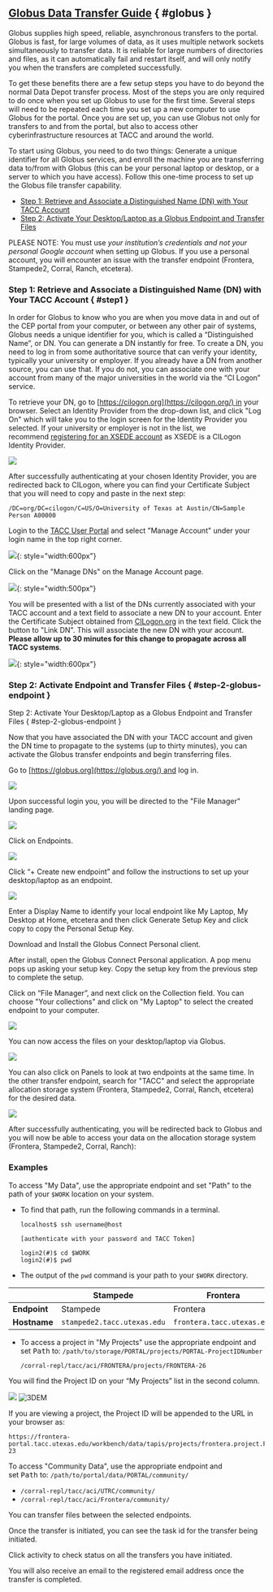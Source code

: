 ## [Globus Data Transfer Guide](#globus) { #globus }

Globus supplies high speed, reliable, asynchronous transfers to the portal. Globus is fast, for large volumes of data, as it uses multiple network sockets simultaneously to transfer data. It is reliable for large numbers of directories and files, as it can automatically fail and restart itself, and will only notify you when the transfers are completed successfully.

To get these benefits there are a few setup steps you have to do beyond the normal Data Depot transfer process. Most of the steps you are only required to do once when you set up Globus to use for the first time. Several steps will need to be repeated each time you set up a new computer to use Globus for the portal. Once you are set up, you can use Globus not only for transfers to and from the portal, but also to access other cyberinfrastructure resources at TACC and around the world.

To start using Globus, you need to do two things: Generate a unique identifier for all Globus services, and enroll the machine you are transferring data to/from with Globus (this can be your personal laptop or desktop, or a server to which you have access). Follow this one-time process to set up the Globus file transfer capability.

*   [Step 1: Retrieve and Associate a Distinguished Name (DN) with Your TACC Account](#step-1-distinguished-name)
*   [Step 2: Activate Your Desktop/Laptop as a Globus Endpoint and Transfer Files](#step-2-globus-endpoint)

PLEASE NOTE: You must use _your institution’s credentials and not your personal Google account_ when setting up Globus. If you use a personal account, you will encounter an issue with the transfer endpoint (Frontera, Stampede2, Corral, Ranch, etcetera).

### Step 1: Retrieve and Associate a Distinguished Name (DN) with Your TACC Account { #step1 }

In order for Globus to know who you are when you move data in and out of the CEP portal from your computer, or between any other pair of systems, Globus needs a unique identifier for you, which is called a “Distinguished Name”, or DN. You can generate a DN instantly for free. To create a DN, you need to log in from some authoritative source that can verify your identity, typically your university or employer. If you already have a DN from another source, you can use that. If you do not, you can associate one with your account from many of the major universities in the world via the “CI Logon” service.

To retrieve your DN, go to [https://cilogon.org](https://cilogon.org/) in your browser. Select an Identity Provider from the drop-down list, and click "Log On" which will take you to the login screen for the Identity Provider you selected. If your university or employer is not in the list, we recommend [registering for an XSEDE account](https://portal.xsede.org/#/guest) as XSEDE is a CILogon Identity Provider.

![](imgs/gdt-step-1a-get-dn.png)

After successfully authenticating at your chosen Identity Provider, you are redirected back to CILogon, where you can find your Certificate Subject that you will need to copy and paste in the next step:

    /DC=org/DC=cilogon/C=US/O=University of Texas at Austin/CN=Sample Person A00000

Login to the [TACC User Portal](https://portal.tacc.utexas.edu/) and select "Manage Account" under your login name in the top right corner.


![](imgs/ManageDN-1.png){: style="width:600px"}


Click on the "Manage DNs" on the Manage Account page.   

![](imgs/ManageDN-2.png){: style="width:500px"}

You will be presented with a list of the DNs currently associated with your TACC account and a text field to associate a new DN to your account. Enter the Certificate Subject obtained from [CILogon.org](http://cilogon.org/) in the text field. Click the button to "Link DN". This will associate the new DN with your account. **Please allow up to 30 minutes for this change to propagate across all TACC systems**.

![](imgs/ManageDN-3.png){: style="width:600px"}


### Step 2: Activate Endpoint and Transfer Files { #step-2-globus-endpoint }

Step 2: Activate Your Desktop/Laptop as a Globus Endpoint and Transfer Files { #step-2-globus-endpoint }

Now that you have associated the DN with your TACC account and given the DN time to propagate to the systems (up to thirty minutes), you can activate the Globus transfer endpoints and begin transferring files.

Go to [https://globus.org](https://globus.org/) and log in.

![](imgs/gdt-step-2a-login.png) 


Upon successful login you, you will be directed to the "File Manager" landing page.

![](imgs/gdt-step-2b-file-manager.png) 


Click on Endpoints.

![](imgs/gdt-step-2c-endpoints.png) 

Click “+ Create new endpoint” and follow the instructions to set up your desktop/laptop as an endpoint.

![](imgs/gdt-step-2d-access-computer.png) 

Enter a Display Name to identify your local endpoint like My Laptop, My Desktop at Home, etcetera and then click Generate Setup Key and click copy to copy the Personal Setup Key.

Download and Install the Globus Connect Personal client.

After install, open the Globus Connect Personal application. A pop menu pops up asking your setup key. Copy the setup key from the previous step to complete the setup.

Click on “File Manager”, and next click on the Collection field. You can choose "Your collections" and click on "My Laptop" to select the created endpoint to your computer.

![](imgs/gdt-step-2d-create-endpoint.png) 


You can now access the files on your desktop/laptop via Globus.

![](imgs/gdt-step-2e-your-collections.png) 

You can also click on Panels to look at two endpoints at the same time. In the other transfer endpoint, search for "TACC" and select the appropriate allocation storage system (Frontera, Stampede2, Corral, Ranch, etcetera) for the desired data.

<!--  See how this is rendered in cep.tacc. 
??? "Examples:"

    UTRC Portal
    :   Example A
        :   Data
            :   My Data
        :   System
            : TACC Stampede2
    :   Example B
        :   Data
            :   Shared Workspaces
        :   System
            :   TACC Corral 3
    Frontera Portal
    :   Example A
        :   Data
            :   My Data
        :   System
            :   Frontera, Longhorn, Stockyard
    :   Example B
        :   Data
            :   Shared Workspaces
        :   System
            :   Corral
-->

![](imgs/gdt-step-2f-select-system.png) 

After successfully authenticating, you will be redirected back to Globus and you will now be able to access your data on the allocation storage system (Frontera, Stampede2, Corral, Ranch):

### Examples

To access "My Data", use the appropriate endpoint and set "Path" to the path of your `$WORK` location on your system.

*   To find that path, run the following commands in a terminal.

		localhost$ ssh username@host

		[authenticate with your password and TACC Token]

		login2(#)$ cd $WORK
		login2(#)$ pwd

*   The output of the `pwd` command is your path to your `$WORK` directory.

&nbsp;   | Stampede | Frontera | Lonestar6
-- | -- | -- | --
**Endpoint** | Stampede | Frontera | Lonestar6
**Hostname** | `stampede2.tacc.utexas.edu` | `frontera.tacc.utexas.edu` | `ls6.tacc.utexas.edu`


*   To access a project in "My Projects" use the appropriate endpoint and set <samp>Path</samp> to: <code>/<kbd>path/to/storage</kbd>/<kbd>PORTAL</kbd>/projects/<kbd>PORTAL-ProjectIDNumber</kbd></code>

	`/corral-repl/tacc/aci/FRONTERA/projects/FRONTERA-26`

You will find the Project ID on your “My Projects” list in the second column.

![](imgs/gdt-step-2g-project-id.CEP.png) 
![3DEM](imgs/gdt-step-2g-project-id.3DEM.png)  

<!-- 
![A2CPS](imgs/gdt-step-2g-project-id.A2CPS.png)
![ECCO](imgs/gdt-step-2g-project-id.ECCO.png)
![PT2050](imgs/gdt-step-2g-project-id.PT2050.png)
![UTRC](../imgs/gdt-step-2g-project-id.UTRC.png)-->

If you are viewing a project, the Project ID will be appended to the URL in your browser as:

<!-- https://<kbd>portal.domain</kbd>/workbench/data/tapis/projects/<kbd>portal</kbd>.project.<kbd>PORTAL-ProjectIDNumber</kbd> -->

	https://frontera-portal.tacc.utexas.edu/workbench/data/tapis/projects/frontera.project.FRONTERA-23


To access "Community Data", use the appropriate endpoint and set <samp>Path</samp> to: <code>/<kbd>path/to/portal/data</kbd>/<kbd>PORTAL</kbd>/community/</code>

* `/corral-repl/tacc/aci/UTRC/community/` 
* `/corral-repl/tacc/aci/Frontera/community/`


You can transfer files between the selected endpoints.

Once the transfer is initiated, you can see the task id for the transfer being initiated.

Click activity to check status on all the transfers you have initiated.

You will also receive an email to the registered email address once the transfer is completed.
